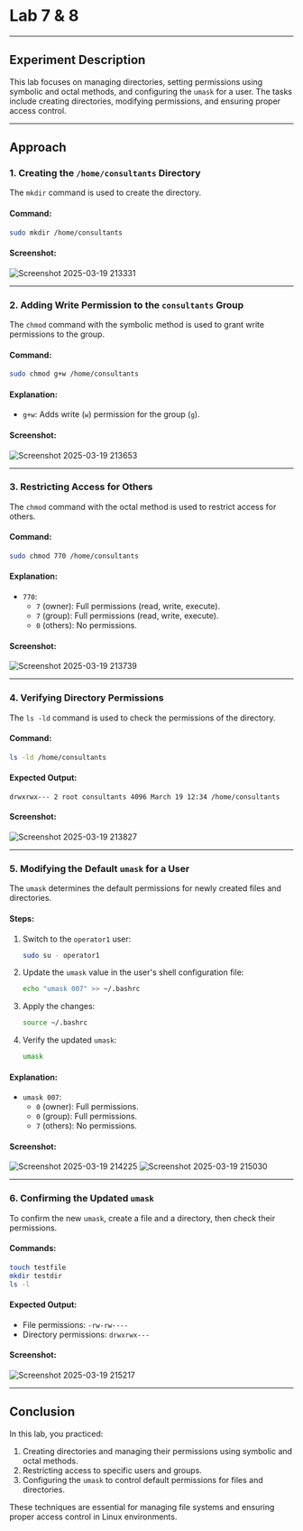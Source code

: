 # Lab 7 & 8

---

## Experiment Description
This lab focuses on managing directories, setting permissions using symbolic and octal methods, and configuring the `umask` for a user. The tasks include creating directories, modifying permissions, and ensuring proper access control.

---

## Approach

### 1. Creating the `/home/consultants` Directory
The `mkdir` command is used to create the directory.

#### Command:
```bash
sudo mkdir /home/consultants
```

#### Screenshot:
![Screenshot 2025-03-19 213331](https://github.com/user-attachments/assets/c6055377-60f4-45a7-9a3f-b5926bd8724a)

---

### 2. Adding Write Permission to the `consultants` Group
The `chmod` command with the symbolic method is used to grant write permissions to the group.

#### Command:
```bash
sudo chmod g+w /home/consultants
```

#### Explanation:
- `g+w`: Adds write (`w`) permission for the group (`g`).

#### Screenshot:
![Screenshot 2025-03-19 213653](https://github.com/user-attachments/assets/237cd375-303a-4000-9c4b-16342c445457)

---

### 3. Restricting Access for Others
The `chmod` command with the octal method is used to restrict access for others.

#### Command:
```bash
sudo chmod 770 /home/consultants
```

#### Explanation:
- `770`: 
  - `7` (owner): Full permissions (read, write, execute).
  - `7` (group): Full permissions (read, write, execute).
  - `0` (others): No permissions.

#### Screenshot:
![Screenshot 2025-03-19 213739](https://github.com/user-attachments/assets/39694274-c923-44cb-8e35-31445b5bae1f)

---

### 4. Verifying Directory Permissions
The `ls -ld` command is used to check the permissions of the directory.

#### Command:
```bash
ls -ld /home/consultants
```

#### Expected Output:
```
drwxrwx--- 2 root consultants 4096 March 19 12:34 /home/consultants
```

#### Screenshot:
![Screenshot 2025-03-19 213827](https://github.com/user-attachments/assets/815ed8bb-203f-45c3-9888-6b754b8c7794)

---

### 5. Modifying the Default `umask` for a User
The `umask` determines the default permissions for newly created files and directories.

#### Steps:
1. Switch to the `operator1` user:
   ```bash
   sudo su - operator1
   ```
2. Update the `umask` value in the user's shell configuration file:
   ```bash
   echo "umask 007" >> ~/.bashrc
   ```
3. Apply the changes:
   ```bash
   source ~/.bashrc
   ```
4. Verify the updated `umask`:
   ```bash
   umask
   ```

#### Explanation:
- `umask 007`: 
  - `0` (owner): Full permissions.
  - `0` (group): Full permissions.
  - `7` (others): No permissions.

#### Screenshot:
![Screenshot 2025-03-19 214225](https://github.com/user-attachments/assets/9039c43d-0958-4019-8666-e85e2996728d)
![Screenshot 2025-03-19 215030](https://github.com/user-attachments/assets/88948c70-89e4-487b-bb2d-68e97e59e2d2)

---

### 6. Confirming the Updated `umask`
To confirm the new `umask`, create a file and a directory, then check their permissions.

#### Commands:
```bash
touch testfile
mkdir testdir
ls -l
```

#### Expected Output:
- File permissions: `-rw-rw----`
- Directory permissions: `drwxrwx---`

#### Screenshot:
![Screenshot 2025-03-19 215217](https://github.com/user-attachments/assets/8a05ab54-cf0e-4083-be75-179b3a970f49)

---

## Conclusion
In this lab, you practiced:
1. Creating directories and managing their permissions using symbolic and octal methods.
2. Restricting access to specific users and groups.
3. Configuring the `umask` to control default permissions for files and directories.

These techniques are essential for managing file systems and ensuring proper access control in Linux environments.
